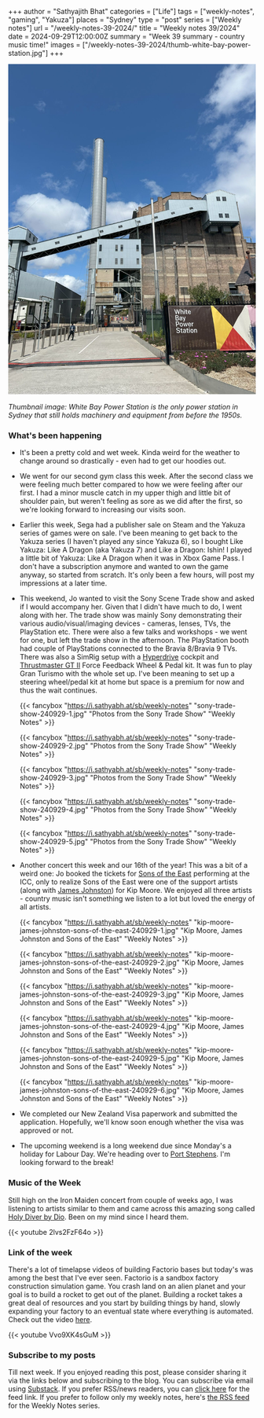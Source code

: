 +++
author = "Sathyajith Bhat"
categories = ["Life"]
tags = ["weekly-notes", "gaming", "Yakuza"]
places = "Sydney"
type = "post"
series = ["Weekly notes"]
url = "/weekly-notes-39-2024/"
title = "Weekly notes 39/2024"
date = 2024-09-29T12:00:00Z
summary = "Week 39 summary - country music time!"
images = ["/weekly-notes-39-2024/thumb-white-bay-power-station.jpg"]
+++

![](thumb-white-bay-power-station.jpg)

_Thumbnail image: White Bay Power Station is the only power station in Sydney that still holds machinery and equipment from before the 1950s._ 

### What's been happening

* It's been a pretty cold and wet week. Kinda weird for the weather to change around so drastically - even had to get our hoodies out.
* We went for our second gym class this week. After the second class we were feeling much better compared to how we were feeling after our first. I had a minor muscle catch in my upper thigh and little bit of shoulder pain, but weren't feeling as sore as we did after the first, so we're looking forward to increasing our visits soon.
* Earlier this week, Sega had a publisher sale on Steam and the Yakuza series of games were on sale. I've been meaning to get back to the Yakuza series (I haven't played any since Yakuza 6), so I bought Like Yakuza: Like A Dragon (aka Yakuza 7) and Like a Dragon: Ishin! I played a little bit of Yakuza: Like A Dragon when it was in Xbox Game Pass. I don't have a subscription anymore and wanted to own the game anyway, so started from scratch. It's only been a few hours, will post my impressions at a later time. 
* This weekend, Jo wanted to visit the Sony Scene Trade show and asked if I would accompany her. Given that I didn't have much to do, I went along with her. The trade show was mainly Sony demonstrating their various audio/visual/imaging devices - cameras, lenses, TVs, the PlayStation etc. There were also a few talks and workshops - we went for one, but left the trade show in the afternoon. The PlayStation booth had couple of PlayStations connected to the Bravia 8/Bravia 9 TVs. There was also a SimRig setup with a [Hyperdrive](https://hyperdrive.com.au/) cockpit and [Thrustmaster GT II](https://www.thrustmaster.com/products/t-gt-ii/) Force Feedback Wheel & Pedal kit. It was fun to play Gran Turismo with the whole set up. I've been meaning to set up a steering wheel/pedal kit at home but space is a premium for now and thus the wait continues.

  {{< fancybox "https://i.sathyabh.at/sb/weekly-notes" "sony-trade-show-240929-1.jpg" "Photos from the Sony Trade Show" "Weekly Notes" >}}

  {{< fancybox "https://i.sathyabh.at/sb/weekly-notes" "sony-trade-show-240929-2.jpg" "Photos from the Sony Trade Show" "Weekly Notes" >}}

  {{< fancybox "https://i.sathyabh.at/sb/weekly-notes" "sony-trade-show-240929-3.jpg" "Photos from the Sony Trade Show" "Weekly Notes" >}}

  {{< fancybox "https://i.sathyabh.at/sb/weekly-notes" "sony-trade-show-240929-4.jpg" "Photos from the Sony Trade Show" "Weekly Notes" >}}

  {{< fancybox "https://i.sathyabh.at/sb/weekly-notes" "sony-trade-show-240929-5.jpg" "Photos from the Sony Trade Show" "Weekly Notes" >}}



* Another concert this week and our 16th of the year! This was a bit of a weird one: Jo booked the tickets for [Sons of the East](https://open.spotify.com/artist/6cSxzHrQgGc4I4Ck5Gewej?si=S-Ey3X1EQa6tsWqzKwczVw) performing at the ICC, only to realize Sons of the East were one of the support artists (along with [James Johnston](https://open.spotify.com/artist/69HMYPrcstafeCTHI3Dcp1?si=IeSSoSoyQ-yLS7iX-zWdUw)) for Kip Moore. We enjoyed all three artists - country music isn't something we listen to a lot but loved the energy of all artists.

  {{< fancybox "https://i.sathyabh.at/sb/weekly-notes" "kip-moore-james-johnston-sons-of-the-east-240929-1.jpg" "Kip Moore, James Johnston and Sons of the East" "Weekly Notes" >}}

  {{< fancybox "https://i.sathyabh.at/sb/weekly-notes" "kip-moore-james-johnston-sons-of-the-east-240929-2.jpg" "Kip Moore, James Johnston and Sons of the East" "Weekly Notes" >}}

  {{< fancybox "https://i.sathyabh.at/sb/weekly-notes" "kip-moore-james-johnston-sons-of-the-east-240929-3.jpg" "Kip Moore, James Johnston and Sons of the East" "Weekly Notes" >}}

  {{< fancybox "https://i.sathyabh.at/sb/weekly-notes" "kip-moore-james-johnston-sons-of-the-east-240929-4.jpg" "Kip Moore, James Johnston and Sons of the East" "Weekly Notes" >}}

  {{< fancybox "https://i.sathyabh.at/sb/weekly-notes" "kip-moore-james-johnston-sons-of-the-east-240929-5.jpg" "Kip Moore, James Johnston and Sons of the East" "Weekly Notes" >}}

  {{< fancybox "https://i.sathyabh.at/sb/weekly-notes" "kip-moore-james-johnston-sons-of-the-east-240929-6.jpg" "Kip Moore, James Johnston and Sons of the East" "Weekly Notes" >}}

* We completed our New Zealand Visa paperwork and submitted the application. Hopefully, we'll know soon enough whether the visa was approved or not.
* The upcoming weekend is a long weekend due since Monday's a holiday for Labour Day. We're heading over to [Port Stephens](https://www.portstephens.org.au/). I'm looking forward to the break!

### Music of the Week

Still high on the Iron Maiden concert from couple of weeks ago, I was listening to artists similar to them and came across this amazing song called [Holy Diver by Dio](https://www.youtube.com/watch?v=2lvs2FzF64o). Been on my mind since I heard them.

  {{< youtube 2lvs2FzF64o >}}

### Link of the week

There's a lot of timelapse videos of building Factorio bases but today's was among the best that I've ever seen. Factorio is a sandbox factory construction simulation game. You crash land on an alien planet and your goal is to build a rocket to get out of the planet. Building a rocket takes a great deal of resources and you start by building things by hand, slowly expanding your factory to an eventual state where everything is automated. Check out the video [here](https://www.youtube.com/watch?v=Vvo9XK4sGuM).

  {{< youtube Vvo9XK4sGuM  >}}

### Subscribe to my posts

Till next week. If you enjoyed reading this post, please consider sharing it via the links below and subscribing to the blog. You can subscribe via email using [Substack](https://sathyabhat.substack.com/). If you prefer RSS/news readers, you can [click here](https://sathyabh.at/index.xml) for the feed link. If you prefer to follow only my weekly notes, here's [the RSS feed](https://sathyabh.at/series/weekly-notes/index.xml) for the Weekly Notes series. 

